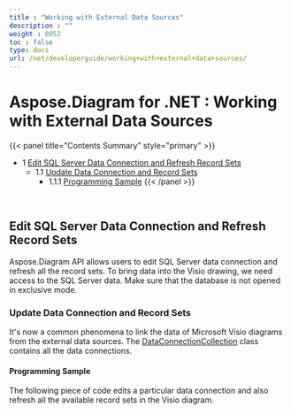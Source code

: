 ```yaml
---
title : "Working with External Data Sources" 
description : "" 
weight : 8052 
toc : false
type: docs
url: /net/developerguide/working+with+external+data+sources/
---
```


# Aspose.Diagram for .NET : Working with External Data Sources


{{< panel title="Contents Summary" style="primary" >}}
*   1 [Edit SQL Server Data Connection and Refresh Record Sets](#edit-sql-server-data-connection-and-refresh-record-sets)
    *   1.1 [Update Data Connection and Record Sets](#update-data-connection-and-record-sets)
        *   1.1.1 [Programming Sample](#programming-sample)
{{< /panel >}}
 

 

## Edit SQL Server Data Connection and Refresh Record Sets

Aspose.Diagram API allows users to edit SQL Server data connection and refresh all the record sets. To bring data into the Visio drawing, we need access to the SQL Server data. Make sure that the database is not opened in exclusive mode.

### Update Data Connection and Record Sets

It's now a common phenomena to link the data of Microsoft Visio diagrams from the external data sources. The [DataConnectionCollection](http://www.aspose.com/api/net/diagram/aspose.diagram/dataconnectioncollection) class contains all the data connections.

#### Programming Sample

The following piece of code edits a particular data connection and also refresh all the available record sets in the Visio diagram.

